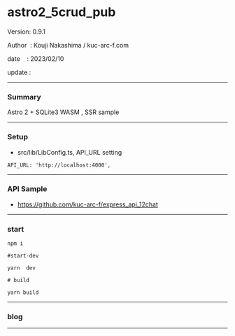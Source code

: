 ﻿# astro2_5crud_pub

 Version: 0.9.1

 Author  : Kouji Nakashima / kuc-arc-f.com

 date    : 2023/02/10  

 update  :

***
### Summary

Astro 2 + SQLite3 WASM , SSR sample

***
### Setup

* src/lib/LibConfig.ts,  API_URL setting


```
API_URL: 'http://localhost:4000',  
```

***
### API Sample

* https://github.com/kuc-arc-f/express_api_12chat


***
### start

```
npm i

#start-dev

yarn  dev

# build

yarn build
```

***
### blog

***

